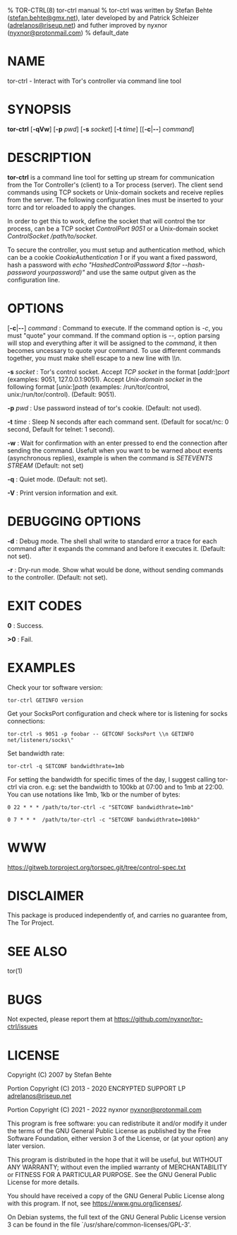 % TOR-CTRL(8) tor-ctrl manual
% tor-ctrl was written by Stefan Behte (stefan.behte@gmx.net), later developed by and Patrick Schleizer (adrelanos@riseup.net) and futher improved by nyxnor (nyxnor@protonmail.com)
% default_date

# NAME

tor-ctrl - Interact with Tor's controller via command line tool

# SYNOPSIS

**tor-ctrl** [**-qVw**] [**-p** *pwd*] [**-s** *socket*] [**-t** *time*] [[**-c**|**--**] *command*]

# DESCRIPTION

**tor-ctrl** is a command line tool for setting up stream for communication from the Tor Controller's (client) to a Tor process (server). The client send commands using TCP sockets or Unix-domain sockets and receive replies from the server.
The following configuration lines must be inserted to your torrc and tor reloaded to apply the changes.

In order to get this to work, define the socket that will control the tor process, can be a TCP socket *ControlPort 9051* or a Unix-domain socket *ControlSocket /path/to/socket*.

To secure the controller, you must setup and authentication method, which can be a cookie
*CookieAuthentication 1* or if you want a fixed password, hash a password with *echo "HashedControlPassword $(tor --hash-password yourpassword)"* and use the same output given as the configuration line.

# OPTIONS

[**-c**|**--**] *command*
: Command to execute. If the command option is *-c*, you must "quote" your command. If the command option is *--*, option parsing will stop and everything after it will be assigned to the *command*, it then becomes uncessary to quote your command. To use different commands together, you must make shell escape to a new line with *\\\\n*.

**-s** *socket*
: Tor's control socket. Accept *TCP socket* in the format [*addr:*]*port* (examples: 9051, 127.0.0.1:9051). Accept *Unix-domain socket* in the following format [*unix:*]*path* (examples: /run/tor/control, unix:/run/tor/control). (Default: 9051).

**-p** *pwd*
: Use password instead of tor's cookie. (Default: not used).

**-t** *time*
: Sleep N seconds after each command sent. (Default for socat/nc: 0 second, Default for telnet: 1 second).

**-w**
: Wait for confirmation with an enter pressed to end the connection after sending the command. Usefult when you want to be warned about events (asynchronous replies), example is when the command is *SETEVENTS STREAM* (Default: not set)

**-q**
: Quiet mode. (Default: not set).

**-V**
: Print version information and exit.

# DEBUGGING OPTIONS

**-d**
: Debug mode. The shell shall write to standard error a trace for each command after it expands the command and before it executes it. (Default: not set).

**-r**
: Dry-run mode. Show what would be done, without sending commands to the controller. (Default: not set).

# EXIT CODES

**0**
: Success.

**>0**
: Fail.

# EXAMPLES

Check your tor software version:
```
tor-ctrl GETINFO version
```

Get your SocksPort configuration and check where tor is listening for socks connections:
```
tor-ctrl -s 9051 -p foobar -- GETCONF SocksPort \\n GETINFO net/listeners/socks\"
```

Set bandwidth rate:
```
tor-ctrl -q SETCONF bandwidthrate=1mb
```

For setting the bandwidth for specific times of the day, I suggest calling tor-ctrl via cron. e.g: set the bandwidth to 100kb at 07:00 and to 1mb at 22:00. You can use notations like 1mb, 1kb or the number of bytes:
```
0 22 * * * /path/to/tor-ctrl -c "SETCONF bandwidthrate=1mb"

0 7 * * *  /path/to/tor-ctrl -c "SETCONF bandwidthrate=100kb"
```

# WWW

https://gitweb.torproject.org/torspec.git/tree/control-spec.txt

# DISCLAIMER

This package is produced independently of, and carries no guarantee from, The
Tor Project.

# SEE ALSO

tor(1)

# BUGS

Not expected, please report them at https://github.com/nyxnor/tor-ctrl/issues

# LICENSE

Copyright (C) 2007 by Stefan Behte

Portion Copyright (C) 2013 - 2020 ENCRYPTED SUPPORT LP <adrelanos@riseup.net>

Portion Copyright (C) 2021 - 2022 nyxnor <nyxnor@protonmail.com>

This program is free software: you can redistribute it and/or modify
it under the terms of the GNU General Public License as published by
the Free Software Foundation, either version 3 of the License, or
(at your option) any later version.

This program is distributed in the hope that it will be useful,
but WITHOUT ANY WARRANTY; without even the implied warranty of
MERCHANTABILITY or FITNESS FOR A PARTICULAR PURPOSE.  See the
GNU General Public License for more details.

You should have received a copy of the GNU General Public License
along with this program.  If not, see <https://www.gnu.org/licenses/>.

On Debian systems, the full text of the GNU General Public
License version 3 can be found in the file
`/usr/share/common-licenses/GPL-3'.
